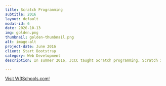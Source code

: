 ```yaml
---
title: Scratch Programming
subtitle: 2016
layout: default
modal-id: 6
date: 2020-10-13
img: golden.png
thumbnail: golden-thumbnail.png
alt: image-alt
project-date: June 2016
client: Start Bootstrap
category: Web Development
description: In summer 2016, JCCC taught Scratch programming. Scratch is a block-based coding site that is easy to learn, fun to use, and fairly powerful. Below are some of the programs developed by club members. Click the link to run the program. <br><a href="/https://scratch.mit.edu/projects/118390165">(https://scratch.mit.edu/projects/118390165/)</a></br>

---
```

<a href="https://www.w3schools.com">Visit W3Schools.com!</a>
